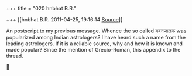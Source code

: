 +++
title = "020 hnbhat B.R."

+++
[[hnbhat B.R.	2011-04-25, 19:16:14 [Source](https://groups.google.com/g/samskrita/c/Byb5vBi_LQk)]]



An postscript to my previous message. Whence the so called यवनजातक was popularized among Indian astrologers? I have heard such a name from the leading astrologers. If it is a reliable source, why and how it is known and made popular? Since the mention of Grecio-Roman, this appendix to the thread.



